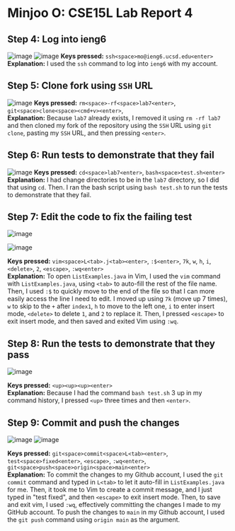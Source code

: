 # Minjoo O: CSE15L Lab Report 4

## Step 4: Log into ieng6
![image](https://github.com/ominjoo/cse15l-lab-reports/assets/149638043/1a22915f-a7e3-45cf-8ef2-c1326f159507)
![image](https://github.com/ominjoo/cse15l-lab-reports/assets/149638043/ca2602f8-60d8-4ba3-b7fd-f7a139374f58)
**Keys pressed:** `ssh<space>mo@ieng6.ucsd.edu<enter>` \
**Explanation:** I used the `ssh` command to log into `ieng6` with my account.

## Step 5: Clone fork using `SSH` URL
![image](https://github.com/ominjoo/cse15l-lab-reports/assets/149638043/21cd6bc3-dcb3-4bf8-86e4-290f41d92331)
**Keys pressed:** `rm<space>-rf<space>lab7<enter>`, `git<space>clone<space><cmd+v><enter>`, \
**Explanation:** Because `lab7` already exists, I removed it using `rm -rf lab7` and then cloned my fork of the repository using the `SSH` URL
using `git clone`, pasting my `SSH` URL, and then pressing `<enter>`.

## Step 6: Run tests to demonstrate that they fail
![image](https://github.com/ominjoo/cse15l-lab-reports/assets/149638043/008ef993-0f36-4043-af55-0bc2c3453c72)
**Keys pressed:** `cd<space>lab7<enter>`, `bash<space>test.sh<enter>` \
**Explanation:** I had change directories to be in the `lab7` directory, so I did that using `cd`. Then. I ran the 
bash script using `bash test.sh` to run the tests to demonstrate that they fail.

## Step 7: Edit the code to fix the failing test
![image](https://github.com/ominjoo/cse15l-lab-reports/assets/149638043/b9fa1b5d-b3ec-4571-bf71-c7d3f38decb6)

![image](https://github.com/ominjoo/cse15l-lab-reports/assets/149638043/7f9459ad-f1a0-4789-9670-a8d7ccf1c0d9)

**Keys pressed:** `vim<space>L<tab>.j<tab><enter>`, `:$<enter>`, `7k`, `w`, `h`, `i`, `<delete>`, `2`, `<escape>`, `:wq<enter>`\
**Explanation:** To open `ListExamples.java` in Vim, I used the `vim` command with `ListExamples.java`, using `<tab>` to
auto-fill the rest of the file name. Then, I used `:$` to quickly move to the end of the file so that I can more
easily access the line I need to edit. I moved up using `7k` (move up 7 times), `w` to skip to the `+` after `index1`, `h` to move
to the left one, `i` to enter insert mode, `<delete>` to delete `1`, and `2` to replace it. Then, I pressed `<escape>`
to exit insert mode, and then saved and exited Vim using `:wq`.

## Step 8: Run the tests to demonstrate that they pass

![image](https://github.com/ominjoo/cse15l-lab-reports/assets/149638043/687e737b-2dd6-4e3e-a124-d8f477555c0e)

**Keys pressed:** `<up><up><up><enter>` \
**Explanation:** Because I had the command `bash test.sh` 3 up in my command history, I pressed `<up>` three times
and then `<enter>`.

## Step 9: Commit and push the changes
![image](https://github.com/ominjoo/cse15l-lab-reports/assets/149638043/d9db25b8-26a8-4952-8bcb-dbf701b3d6d2)
![image](https://github.com/ominjoo/cse15l-lab-reports/assets/149638043/4fd55efd-643f-41c3-a5f7-67f92ea7fd3b)

**Keys pressed:** `git<space>commit<space>L<tab><enter>`, `test<space>fixed<enter>`, `<escape>`, `:wq<enter>`, `git<space>push<space>origin<space>main<enter>` \
**Explanation:** To commit the changes to my Github account, I used the `git commit` command and typed in `L<tab>` to let
it auto-fill in `ListExamples.java` for me. Then, it took me to Vim to create a commit message, and I just typed in "test fixed", and then
`<escape>` to exit insert mode. Then, to save and exit vim, I used `:wq`, effectively committing the changes I made to
my GitHub account. To push the changes to `main` in my Github account, I used the `git push` command using `origin main` as the argument.

